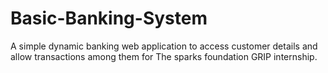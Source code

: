 # Basic-Banking-System

A simple dynamic banking web application to access customer details and allow transactions among them for The sparks foundation GRIP internship.
